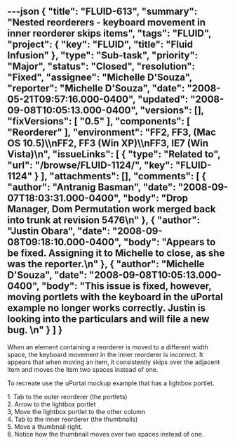 ---json
{
  "title": "FLUID-613",
  "summary": "Nested reorderers - keyboard movement in inner reorderer skips items",
  "tags": "FLUID",
  "project": {
    "key": "FLUID",
    "title": "Fluid Infusion"
  },
  "type": "Sub-task",
  "priority": "Major",
  "status": "Closed",
  "resolution": "Fixed",
  "assignee": "Michelle D'Souza",
  "reporter": "Michelle D'Souza",
  "date": "2008-05-21T09:57:16.000-0400",
  "updated": "2008-09-08T10:05:13.000-0400",
  "versions": [],
  "fixVersions": [
    "0.5"
  ],
  "components": [
    "Reorderer"
  ],
  "environment": "FF2, FF3, (Mac OS 10.5)\\\nFF2, FF3 (Win XP)\\\nFF3, IE7 (Win Vista)\n",
  "issueLinks": [
    {
      "type": "Related to",
      "url": "/browse/FLUID-1124/",
      "key": "FLUID-1124"
    }
  ],
  "attachments": [],
  "comments": [
    {
      "author": "Antranig Basman",
      "date": "2008-09-07T18:03:31.000-0400",
      "body": "Drop Manager, Dom Permutation work merged back into trunk at revision 5476\n"
    },
    {
      "author": "Justin Obara",
      "date": "2008-09-08T09:18:10.000-0400",
      "body": "Appears to be fixed. Assigning it to Michelle to close, as she was the reporter.\n"
    },
    {
      "author": "Michelle D'Souza",
      "date": "2008-09-08T10:05:13.000-0400",
      "body": "This issue is fixed, however, moving portlets with the keyboard in the uPortal example no longer works correctly. Justin is looking into the particulars and will file a new bug.&#x20;\n"
    }
  ]
}
---
When an element containing a reorderer is moved to a different width space, the keyboard movement in the inner reorderer is incorrect. It appears that when moving an item, it consistently skips over the adjacent item and moves the item two spaces instead of one.&#x20;

To recreate use the uPortal mockup example that has a lightbox portlet.

1\. Tab to the outer reorderer (the portlets)\
2\. Arrow to the lightbox portlet\
3, Move the lightbox portlet to the other column\
4\. Tab to the inner reorderer (the thumbnails)\
5\. Move a thumbnail right. \
6\. Notice how the thumbnail moves over two spaces instead of one.

        